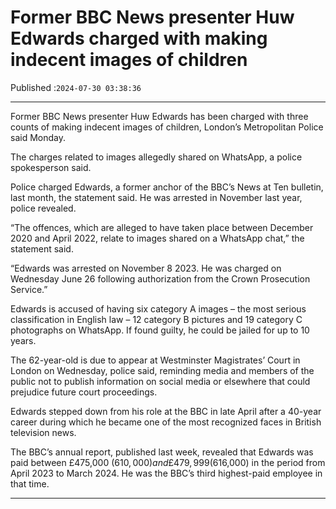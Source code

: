 # Former BBC News presenter Huw Edwards charged with making indecent images of children

Published :`2024-07-30 03:38:36`

---

Former BBC News presenter Huw Edwards has been charged with three counts of making indecent images of children, London’s Metropolitan Police said Monday.

The charges related to images allegedly shared on WhatsApp, a police spokesperson said.

Police charged Edwards, a former anchor of the BBC’s News at Ten bulletin, last month, the statement said. He was arrested in November last year, police revealed.

“The offences, which are alleged to have taken place between December 2020 and April 2022, relate to images shared on a WhatsApp chat,” the statement said.

“Edwards was arrested on November 8 2023. He was charged on Wednesday June 26 following authorization from the Crown Prosecution Service.”

Edwards is accused of having six category A images – the most serious classification in English law – 12 category B pictures and 19 category C photographs on WhatsApp. If found guilty, he could be jailed for up to 10 years.

The 62-year-old is due to appear at Westminster Magistrates’ Court in London on Wednesday, police said, reminding media and members of the public not to publish information on social media or elsewhere that could prejudice future court proceedings.

Edwards stepped down from his role at the BBC in late April after a 40-year career during which he became one of the most recognized faces in British television news.

The BBC’s annual report, published last week, revealed that Edwards was paid between £475,000 ($610,000) and £479,999 ($616,000) in the period from April 2023 to March 2024. He was the BBC’s third highest-paid employee in that time.

---

